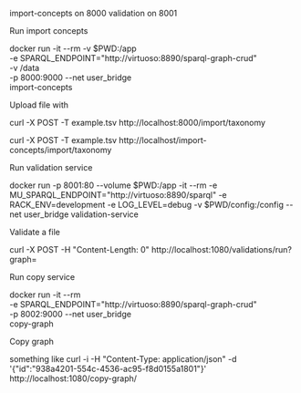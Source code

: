 
import-concepts on 8000
validation on 8001






Run import concepts

  docker run -it --rm -v $PWD:/app \
    -e SPARQL_ENDPOINT="http://virtuoso:8890/sparql-graph-crud" \
    -v /data \
    -p 8000:9000 --net user_bridge \
    import-concepts

Upload file with

  curl -X POST -T example.tsv http://localhost:8000/import/taxonomy

  curl -X POST -T example.tsv http://localhost/import-concepts/import/taxonomy


Run validation service

  docker run -p 8001:80 --volume $PWD:/app -it --rm -e MU_SPARQL_ENDPOINT="http://virtuoso:8890/sparql" -e RACK_ENV=development -e LOG_LEVEL=debug -v $PWD/config:/config  --net user_bridge  validation-service

Validate a file

  curl -X POST -H "Content-Length: 0" http://localhost:1080/validations/run?graph=

Run copy service

  docker run -it --rm \
    -e SPARQL_ENDPOINT="http://virtuoso:8890/sparql-graph-crud" \
    -p 8002:9000 --net user_bridge \
    copy-graph

Copy graph

  something like
  curl -i -H "Content-Type: application/json" -d '{"id":"938a4201-554c-4536-ac95-f8d0155a1801"}' http://localhost:1080/copy-graph/

